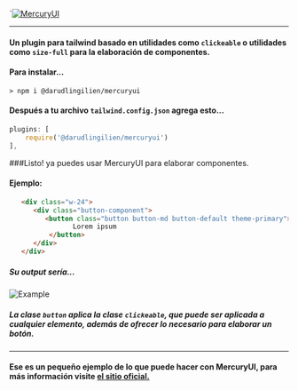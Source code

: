 `[![MercuryUI](https://storage.caribesistemas.com/mercuryui/mercuryui.svg "MercuryUI")](https://mercuryui.caribesistemas.com/ "MercuryUI")

------------
#### Un plugin para tailwind basado en utilidades como `clickeable` o utilidades como `size-full` para la elaboración de componentes.
#### Para instalar...

`> npm i @darudlingilien/mercuryui `
#### Después a tu archivo `tailwind.config.json` agrega esto...
```javascript
plugins: [
    require('@darudlingilien/mercuryui')
],
```
###Listo! ya puedes usar MercuryUI para elaborar componentes.

#### Ejemplo:
```html
   <div class="w-24">
      <div class="button-component">
         <button class="button button-md button-default theme-primary">
                Lorem ipsum
          </button>
      </div>
   </div>
```
##### Su output sería...
![Example](https://storage.caribesistemas.com/mercuryui/example.gif "Example")
##### La clase `button` aplica la clase `clickeable`, que puede ser aplicada a cualquier elemento, además de ofrecer lo necesario para elaborar un botón.
------------

#### Ese es un pequeño ejemplo de lo que puede hacer con MercuryUI, para más información visite [el sitio oficial.](https://mercuryui.netlify.app/ "el sitio oficial.")